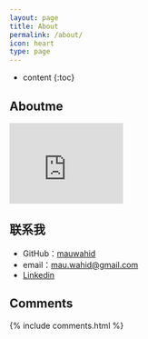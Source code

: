 ```yaml
---
layout: page
title: About
permalink: /about/
icon: heart
type: page
---
```


* content
{:toc}

## Aboutme

<iframe src="https://githubbadge.appspot.com/mauwahid" style="border: 0;height: 142px;width: 200px;overflow: hidden;" frameBorder="0"></iframe>

## 联系我

* GitHub：[mauwahid](https://github.com/mauwahid)
* email：mau.wahid@gmail.com
* [Linkedin](https://linkedin.com/in/mauwahid)

## Comments

{% include comments.html %}
